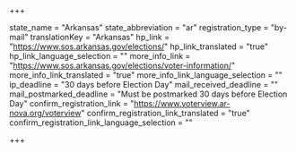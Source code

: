 +++

state_name = "Arkansas"
state_abbreviation = "ar"
registration_type = "by-mail"
translationKey = "Arkansas"
hp_link = "https://www.sos.arkansas.gov/elections/"
hp_link_translated = "true"
hp_link_language_selection = ""
more_info_link = "https://www.sos.arkansas.gov/elections/voter-information/"
more_info_link_translated = "true"
more_info_link_language_selection = ""
ip_deadline = "30 days before Election Day"
mail_received_deadline = ""
mail_postmarked_deadline = "Must be postmarked 30 days before Election Day"
confirm_registration_link = "https://www.voterview.ar-nova.org/voterview"
confirm_registration_link_translated = "true"
confirm_registration_link_language_selection = ""

+++